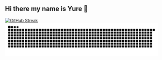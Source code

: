 ## Hi there my name is Yure 👋

<!--
**zryuik/zryuik** is a ✨ _special_ ✨ repository because its `README.md` (this file) appears on your GitHub profile.

Here are some ideas to get you started:

- 🔭 I’m currently working on ...
- 🌱 I’m currently learning ...
- 👯 I’m looking to collaborate on ...
- 🤔 I’m looking for help with ...
- 💬 Ask me about ...
- 📫 How to reach me: ...
- 😄 Pronouns: ...
- ⚡ Fun fact: ...
-->
<a href="https://git.io/streak-stats">
  <img src="https://github-readme-streak-stats.herokuapp.com?user=zryuik&theme=monokai&hide_border=true&border_radius=4.5" alt="GitHub Streak" />
</a>


<picture>
    <source media="(prefers-color-scheme: dark)" srcset="https://raw.githubusercontent.com/zryuik/zryuik/output/github-contribution-grid-snake-dark.svg">
    <source media="(prefers-color-scheme: light)" srcset="https://raw.githubusercontent.com/zryuik/zryuik/output/github-contribution-grid-snake.svg">
    <img alt="github contribution grid snake animation" src="https://raw.githubusercontent.com/zryuik/zryuik/output/github-contribution-grid-snake.svg">
</picture>
<br><br>


